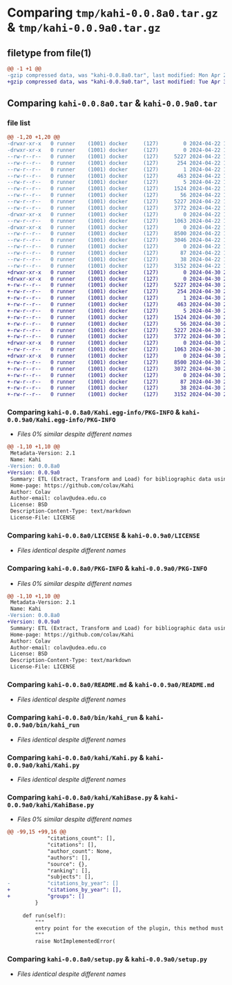 # Comparing `tmp/kahi-0.0.8a0.tar.gz` & `tmp/kahi-0.0.9a0.tar.gz`

## filetype from file(1)

```diff
@@ -1 +1 @@
-gzip compressed data, was "kahi-0.0.8a0.tar", last modified: Mon Apr 22 16:54:20 2024, max compression
+gzip compressed data, was "kahi-0.0.9a0.tar", last modified: Tue Apr 30 22:38:36 2024, max compression
```

## Comparing `kahi-0.0.8a0.tar` & `kahi-0.0.9a0.tar`

### file list

```diff
@@ -1,20 +1,20 @@
-drwxr-xr-x   0 runner    (1001) docker     (127)        0 2024-04-22 16:54:20.506930 kahi-0.0.8a0/
-drwxr-xr-x   0 runner    (1001) docker     (127)        0 2024-04-22 16:54:20.502930 kahi-0.0.8a0/Kahi.egg-info/
--rw-r--r--   0 runner    (1001) docker     (127)     5227 2024-04-22 16:54:20.000000 kahi-0.0.8a0/Kahi.egg-info/PKG-INFO
--rw-r--r--   0 runner    (1001) docker     (127)      254 2024-04-22 16:54:20.000000 kahi-0.0.8a0/Kahi.egg-info/SOURCES.txt
--rw-r--r--   0 runner    (1001) docker     (127)        1 2024-04-22 16:54:20.000000 kahi-0.0.8a0/Kahi.egg-info/dependency_links.txt
--rw-r--r--   0 runner    (1001) docker     (127)      463 2024-04-22 16:54:20.000000 kahi-0.0.8a0/Kahi.egg-info/requires.txt
--rw-r--r--   0 runner    (1001) docker     (127)        5 2024-04-22 16:54:20.000000 kahi-0.0.8a0/Kahi.egg-info/top_level.txt
--rw-r--r--   0 runner    (1001) docker     (127)     1524 2024-04-22 16:54:12.000000 kahi-0.0.8a0/LICENSE
--rw-r--r--   0 runner    (1001) docker     (127)       56 2024-04-22 16:54:12.000000 kahi-0.0.8a0/MANIFEST.in
--rw-r--r--   0 runner    (1001) docker     (127)     5227 2024-04-22 16:54:20.506930 kahi-0.0.8a0/PKG-INFO
--rw-r--r--   0 runner    (1001) docker     (127)     3772 2024-04-22 16:54:12.000000 kahi-0.0.8a0/README.md
-drwxr-xr-x   0 runner    (1001) docker     (127)        0 2024-04-22 16:54:20.502930 kahi-0.0.8a0/bin/
--rw-r--r--   0 runner    (1001) docker     (127)     1063 2024-04-22 16:54:12.000000 kahi-0.0.8a0/bin/kahi_run
-drwxr-xr-x   0 runner    (1001) docker     (127)        0 2024-04-22 16:54:20.502930 kahi-0.0.8a0/kahi/
--rw-r--r--   0 runner    (1001) docker     (127)     8500 2024-04-22 16:54:12.000000 kahi-0.0.8a0/kahi/Kahi.py
--rw-r--r--   0 runner    (1001) docker     (127)     3046 2024-04-22 16:54:12.000000 kahi-0.0.8a0/kahi/KahiBase.py
--rw-r--r--   0 runner    (1001) docker     (127)        0 2024-04-22 16:54:12.000000 kahi-0.0.8a0/kahi/__init__.py
--rw-r--r--   0 runner    (1001) docker     (127)       87 2024-04-22 16:54:12.000000 kahi-0.0.8a0/kahi/_version.py
--rw-r--r--   0 runner    (1001) docker     (127)       38 2024-04-22 16:54:20.506930 kahi-0.0.8a0/setup.cfg
--rw-r--r--   0 runner    (1001) docker     (127)     3152 2024-04-22 16:54:12.000000 kahi-0.0.8a0/setup.py
+drwxr-xr-x   0 runner    (1001) docker     (127)        0 2024-04-30 22:38:36.759411 kahi-0.0.9a0/
+drwxr-xr-x   0 runner    (1001) docker     (127)        0 2024-04-30 22:38:36.755411 kahi-0.0.9a0/Kahi.egg-info/
+-rw-r--r--   0 runner    (1001) docker     (127)     5227 2024-04-30 22:38:36.000000 kahi-0.0.9a0/Kahi.egg-info/PKG-INFO
+-rw-r--r--   0 runner    (1001) docker     (127)      254 2024-04-30 22:38:36.000000 kahi-0.0.9a0/Kahi.egg-info/SOURCES.txt
+-rw-r--r--   0 runner    (1001) docker     (127)        1 2024-04-30 22:38:36.000000 kahi-0.0.9a0/Kahi.egg-info/dependency_links.txt
+-rw-r--r--   0 runner    (1001) docker     (127)      463 2024-04-30 22:38:36.000000 kahi-0.0.9a0/Kahi.egg-info/requires.txt
+-rw-r--r--   0 runner    (1001) docker     (127)        5 2024-04-30 22:38:36.000000 kahi-0.0.9a0/Kahi.egg-info/top_level.txt
+-rw-r--r--   0 runner    (1001) docker     (127)     1524 2024-04-30 22:38:28.000000 kahi-0.0.9a0/LICENSE
+-rw-r--r--   0 runner    (1001) docker     (127)       56 2024-04-30 22:38:28.000000 kahi-0.0.9a0/MANIFEST.in
+-rw-r--r--   0 runner    (1001) docker     (127)     5227 2024-04-30 22:38:36.759411 kahi-0.0.9a0/PKG-INFO
+-rw-r--r--   0 runner    (1001) docker     (127)     3772 2024-04-30 22:38:28.000000 kahi-0.0.9a0/README.md
+drwxr-xr-x   0 runner    (1001) docker     (127)        0 2024-04-30 22:38:36.755411 kahi-0.0.9a0/bin/
+-rw-r--r--   0 runner    (1001) docker     (127)     1063 2024-04-30 22:38:28.000000 kahi-0.0.9a0/bin/kahi_run
+drwxr-xr-x   0 runner    (1001) docker     (127)        0 2024-04-30 22:38:36.755411 kahi-0.0.9a0/kahi/
+-rw-r--r--   0 runner    (1001) docker     (127)     8500 2024-04-30 22:38:28.000000 kahi-0.0.9a0/kahi/Kahi.py
+-rw-r--r--   0 runner    (1001) docker     (127)     3072 2024-04-30 22:38:28.000000 kahi-0.0.9a0/kahi/KahiBase.py
+-rw-r--r--   0 runner    (1001) docker     (127)        0 2024-04-30 22:38:28.000000 kahi-0.0.9a0/kahi/__init__.py
+-rw-r--r--   0 runner    (1001) docker     (127)       87 2024-04-30 22:38:28.000000 kahi-0.0.9a0/kahi/_version.py
+-rw-r--r--   0 runner    (1001) docker     (127)       38 2024-04-30 22:38:36.759411 kahi-0.0.9a0/setup.cfg
+-rw-r--r--   0 runner    (1001) docker     (127)     3152 2024-04-30 22:38:28.000000 kahi-0.0.9a0/setup.py
```

### Comparing `kahi-0.0.8a0/Kahi.egg-info/PKG-INFO` & `kahi-0.0.9a0/Kahi.egg-info/PKG-INFO`

 * *Files 0% similar despite different names*

```diff
@@ -1,10 +1,10 @@
 Metadata-Version: 2.1
 Name: Kahi
-Version: 0.0.8a0
+Version: 0.0.9a0
 Summary: ETL (Extract, Transform and Load) for bibliographic data using an advance data workflow
 Home-page: https://github.com/colav/Kahi
 Author: Colav
 Author-email: colav@udea.edu.co
 License: BSD
 Description-Content-Type: text/markdown
 License-File: LICENSE
```

### Comparing `kahi-0.0.8a0/LICENSE` & `kahi-0.0.9a0/LICENSE`

 * *Files identical despite different names*

### Comparing `kahi-0.0.8a0/PKG-INFO` & `kahi-0.0.9a0/PKG-INFO`

 * *Files 0% similar despite different names*

```diff
@@ -1,10 +1,10 @@
 Metadata-Version: 2.1
 Name: Kahi
-Version: 0.0.8a0
+Version: 0.0.9a0
 Summary: ETL (Extract, Transform and Load) for bibliographic data using an advance data workflow
 Home-page: https://github.com/colav/Kahi
 Author: Colav
 Author-email: colav@udea.edu.co
 License: BSD
 Description-Content-Type: text/markdown
 License-File: LICENSE
```

### Comparing `kahi-0.0.8a0/README.md` & `kahi-0.0.9a0/README.md`

 * *Files identical despite different names*

### Comparing `kahi-0.0.8a0/bin/kahi_run` & `kahi-0.0.9a0/bin/kahi_run`

 * *Files identical despite different names*

### Comparing `kahi-0.0.8a0/kahi/Kahi.py` & `kahi-0.0.9a0/kahi/Kahi.py`

 * *Files identical despite different names*

### Comparing `kahi-0.0.8a0/kahi/KahiBase.py` & `kahi-0.0.9a0/kahi/KahiBase.py`

 * *Files 0% similar despite different names*

```diff
@@ -99,15 +99,16 @@
             "citations_count": [],
             "citations": [],
             "author_count": None,
             "authors": [],
             "source": {},
             "ranking": [],
             "subjects": [],
-            "citations_by_year": []
+            "citations_by_year": [],
+            "groups": []
         }
 
     def run(self):
         """
         entry point for the execution of the plugin, this method must be implemented
         """
         raise NotImplementedError(
```

### Comparing `kahi-0.0.8a0/setup.py` & `kahi-0.0.9a0/setup.py`

 * *Files identical despite different names*

